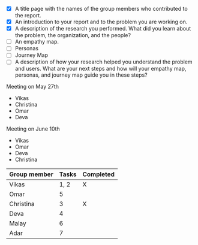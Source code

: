 - [x] A title page with the names of the group members who contributed to the report. 
- [x] An introduction to your report and to the problem you are working on.  
- [x] A description of the research you performed. What did you learn about the problem, the organization, and the people?  
- [ ] An empathy map.  
- [ ] Personas  
- [ ] Journey Map  
- [ ] A description of how your research helped you understand the problem and users. What are your next steps and how will your empathy map, personas, and journey map guide you in these steps?

Meeting on May 27th
- Vikas
- Christina
- Omar
- Deva

Meeting on June 10th
- Vikas
- Omar
- Deva
- Christina

| Group member | Tasks | Completed |
| ------------ | ----- | --------- |
| Vikas        | 1, 2  | X         |
| Omar         | 5     |           |
| Christina    | 3     | X         |
| Deva         | 4     |           |
| Malay        | 6     |           |
| Adar         | 7     |           |

